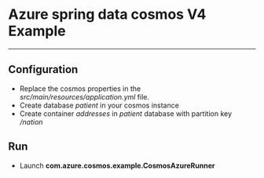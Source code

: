 # Azure spring data cosmos V4 Example
---

## Configuration
- Replace the cosmos properties in the _src/main/resources/application.yml_ file.
- Create database _patient_ in your cosmos instance
- Create container _addresses_ in _patient_ database with partition key _/nation_


## Run
- Launch **com.azure.cosmos.example.CosmosAzureRunner**
